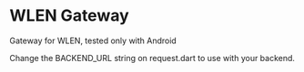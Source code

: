 # WLEN Gateway

Gateway for WLEN, tested only with Android


Change the BACKEND_URL string on request.dart to use with your backend.